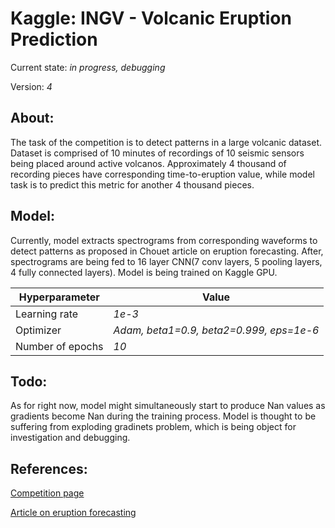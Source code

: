 # Kaggle: INGV - Volcanic Eruption Prediction

Current state: *in progress, debugging*

Version: *4*

## About:
The task of the competition is to detect patterns in a large volcanic dataset. Dataset is comprised of 10 minutes of recordings of 10 seismic sensors being placed around active volcanos. Approximately 4 thousand of recording pieces have corresponding time-to-eruption value, while model task is to predict this metric for another 4 thousand pieces.
## Model:
Currently, model extracts spectrograms from corresponding waveforms to detect patterns as proposed in Chouet article on eruption forecasting. After, spectrograms are being fed to 
16 layer CNN(7 conv layers, 5 pooling layers, 4 fully connected layers). Model is being trained on Kaggle GPU.

Hyperparameter | Value
---|---
Learning rate | *1e-3*
Optimizer | *Adam, beta1=0.9, beta2=0.999, eps=1e-6*
Number of epochs | *10*
## Todo:
As for right now, model might simultaneously start to produce Nan values as gradients become Nan during the training process. Model is thought to be suffering from exploding gradinets problem, which is being object for investigation and debugging.
## References:
[Competition page](https://www.kaggle.com/c/predict-volcanic-eruptions-ingv-oe)

[Article on eruption forecasting](https://www.nature.com/articles/380309a0)
